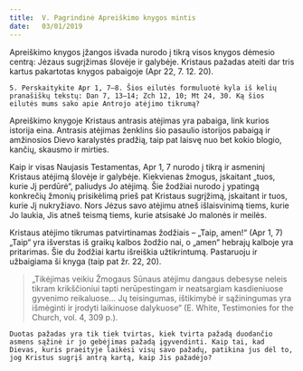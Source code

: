 ```yaml
---
title:  V. Pagrindinė Apreiškimo knygos mintis
date:   03/01/2019
---
```


Apreiškimo knygos įžangos išvada nurodo į tikrą visos knygos dėmesio centrą: Jėzaus sugrįžimas šlovėje ir galybėje. Kristaus pažadas ateiti dar tris kartus pakartotas knygos pabaigoje (Apr 22, 7. 12. 20).

`5. Perskaitykite Apr 1, 7–8. Šios eilutės formuluotė kyla iš kelių pranašiškų tekstų: Dan 7, 13–14; Zch 12, 10; Mt 24, 30. Ką šios eilutės mums sako apie Antrojo atėjimo tikrumą?`

Apreiškimo knygoje Kristaus antrasis atėjimas yra pabaiga, link kurios istorija eina. Antrasis atėjimas ženklins šio pasaulio istorijos pabaigą ir amžinosios Dievo karalystės pradžią, taip pat laisvę nuo bet kokio blogio, kančių, skausmo ir mirties. 

Kaip ir visas Naujasis Testamentas, Apr 1, 7 nurodo į tikrą ir asmeninį Kristaus atėjimą šlovėje ir galybėje. Kiekvienas žmogus, įskaitant „tuos, kurie Jį perdūrė“, paliudys Jo atėjimą. Šie žodžiai nurodo į ypatingą konkrečių žmonių prisikėlimą prieš pat Kristaus sugrįžimą, įskaitant ir tuos, kurie Jį nukryžiavo. Nors Jėzus savo atėjimu atneš išlaisvinimą tiems, kurie Jo laukia, Jis atneš teismą tiems, kurie atsisakė Jo malonės ir meilės.

Kristaus atėjimo tikrumas patvirtinamas žodžiais – „Taip, amen!“ (Apr 1, 7) „Taip“ yra išverstas iš graikų kalbos žodžio nai, o „amen“ hebrajų kalboje yra pritarimas. Šie du žodžiai kartu išreiškia užtikrintumą. Pastaruoju ir užbaigiama ši knyga (taip pat žr. 22, 20).
> <p></p>
> „Tikėjimas veikiu Žmogaus Sūnaus atėjimu dangaus debesyse neleis tikram krikščioniui tapti nerūpestingam ir neatsargiam kasdieniuose gyvenimo reikaluose... Jų teisingumas, ištikimybė ir sąžiningumas yra išmėginti ir įrodyti laikinuose dalykuose“ (E. White, Testimonies for the Church, vol. 4, 309 p.).

`Duotas pažadas yra tik tiek tvirtas, kiek tvirta pažadą duodančio asmens sąžinė ir jo gebėjimas pažadą įgyvendinti. Kaip tai, kad Dievas, kuris praeityje laikėsi visų savo pažadų, patikina jus dėl to, jog Kristus sugrįš antrą kartą, kaip Jis pažadėjo?`
